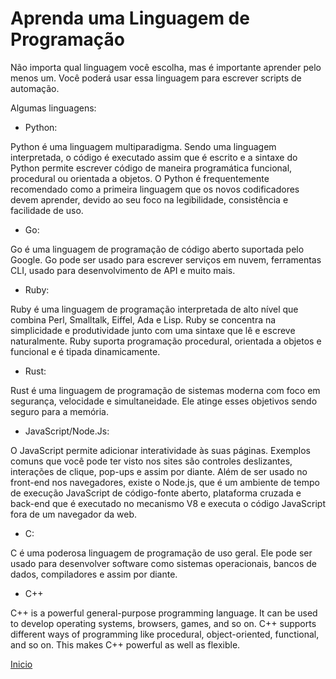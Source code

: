 # **Aprenda uma Linguagem de Programação**

Não importa qual linguagem você escolha, mas é importante aprender pelo menos um. Você poderá usar essa linguagem para escrever scripts de automação.

Algumas linguagens:

- Python:

Python é uma linguagem multiparadigma. Sendo uma linguagem interpretada, o código é executado assim que é escrito e a sintaxe do Python permite escrever código de maneira programática funcional, procedural ou orientada a objetos. O Python é frequentemente recomendado como a primeira linguagem que os novos codificadores devem aprender, devido ao seu foco na legibilidade, consistência e facilidade de uso. 

- Go:

Go é uma linguagem de programação de código aberto suportada pelo Google. Go pode ser usado para escrever serviços em nuvem, ferramentas CLI, usado para desenvolvimento de API e muito mais.

- Ruby:

Ruby é uma linguagem de programação interpretada de alto nível que combina Perl, Smalltalk, Eiffel, Ada e Lisp. Ruby se concentra na simplicidade e produtividade junto com uma sintaxe que lê e escreve naturalmente. Ruby suporta programação procedural, orientada a objetos e funcional e é tipada dinamicamente.

- Rust:

Rust é uma linguagem de programação de sistemas moderna com foco em segurança, velocidade e simultaneidade. Ele atinge esses objetivos sendo seguro para a memória.

- JavaScript/Node.Js:

O JavaScript permite adicionar interatividade às suas páginas. Exemplos comuns que você pode ter visto nos sites são controles deslizantes, interações de clique, pop-ups e assim por diante. Além de ser usado no front-end nos navegadores, existe o Node.js, que é um ambiente de tempo de execução JavaScript de código-fonte aberto, plataforma cruzada e back-end que é executado no mecanismo V8 e executa o código JavaScript fora de um navegador da web.

- C:

C é uma poderosa linguagem de programação de uso geral. Ele pode ser usado para desenvolver software como sistemas operacionais, bancos de dados, compiladores e assim por diante.

- C++

C++ is a powerful general-purpose programming language. It can be used to develop operating systems, browsers, games, and so on. C++ supports different ways of programming like procedural, object-oriented, functional, and so on. This makes C++ powerful as well as flexible.

[Inicio](../../README.md)